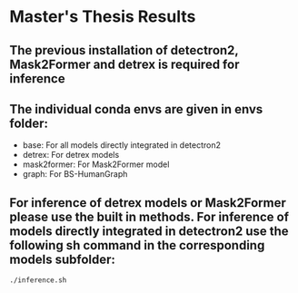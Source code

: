 # Master's Thesis Results

## The previous installation of detectron2, Mask2Former and detrex is required for inference

## The individual conda envs are given in envs folder:

- base: For all models directly integrated in detectron2
- detrex: For detrex models
- mask2former: For Mask2Former model 
- graph: For BS-HumanGraph

## For inference of detrex models or Mask2Former please use the built in methods. For inference of models directly integrated in detectron2 use the following sh command in the corresponding models subfolder:

```sh 
./inference.sh